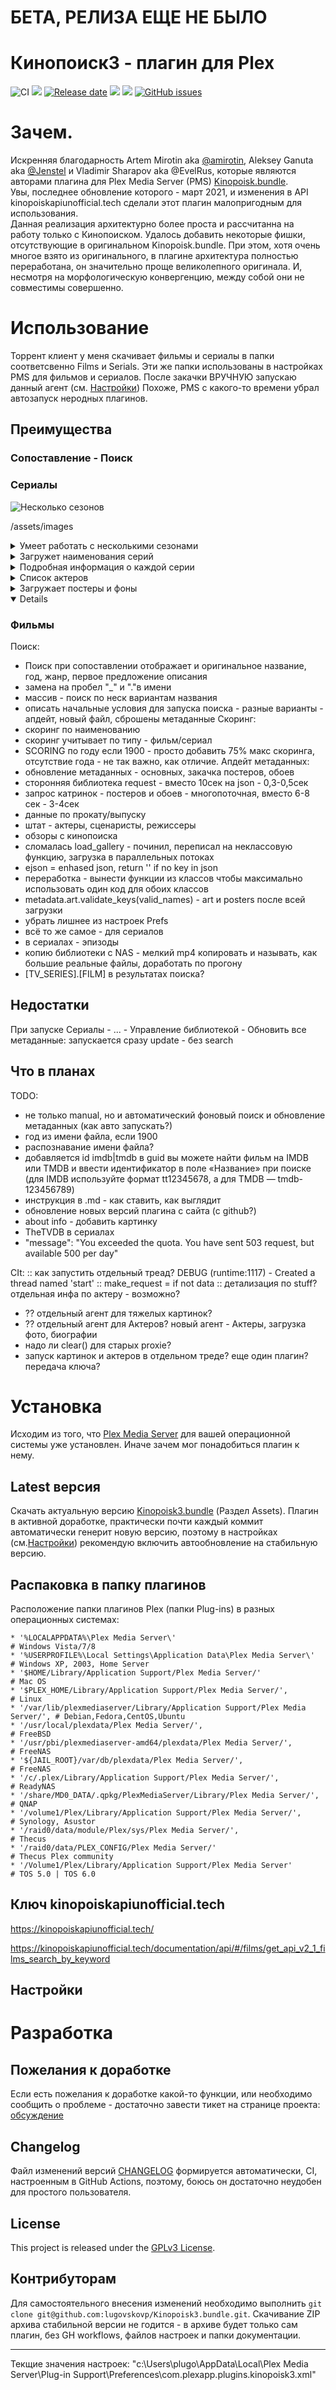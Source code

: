 # БЕТА, РЕЛИЗА ЕЩЕ НЕ БЫЛО

# Кинопоиск3 - плагин для Plex
<!-- https://shields.io/badges/git-hub-release -->
![CI][release-image]
[![][version-image]][changelog-url]
[![Release date][release-date-image]][release-url]
[![][version-beta-image]][changelog-url]
[![][license-image]][license-url]
[![GitHub issues][issues-opened]][issue-url]

# Зачем.
Искренняя благодарность Artem Mirotin aka [@amirotin](https://github.com/amirotin), Aleksey Ganuta aka [@Jenstel](https://github.com/Jenstel) и Vladimir Sharapov aka @EvelRus, которые являются авторами плагина для Plex Media Server (PMS) [Kinopoisk.bundle](https://github.com/Jenstel/Kinopoisk.bundle).</br>
Увы, последнее обновление которого - март 2021, и изменения в API kinopoiskapiunofficial.tech сделали этот плагин малопригодным для использования.</br>
Данная реализация архитектурно более проста и рассчитанна на работу только с Кинопоиском. Удалось добавить некоторые фишки, отсутствующие в оригинальном Kinopoisk.bundle. При этом, хотя очень многое взято из оригинального, в плагине архитектура полностью переработана, он значительно проще великолепного оригинала. И, несмотря на морфологическую конвергенцию, между собой они не совместимы совершенно.


# Использование
Торрент клиент у меня скачивает фильмы и сериалы в папки соответсвенно Films и Serials.
Эти же папки использованы в настройках PMS для фильмов и сериалов. 
После закачки ВРУЧНУЮ запускаю данный агент (см. [Настройки](https://github.com/lugovskovp/Kinopoisk3.bundle/tree/beta#настройки))
Похоже, PMS с какого-то времени убрал автозапуск неродных плагинов.

## Преимущества

### Сопоставление - Поиск

### Сериалы

![Несколько сезонов](<"pix/ser 2 seasones.png">)

/assets/images

<details>
<summary>Умеет работать с несколькими сезонами</summary>
![Несколько сезонов](<"pix/ser 2 seasones.png">)
![Несколько сезонов](<"/pix/ser 2 seasones.png">)
![Несколько сезонов](<"../blob/main/pix/ser 2 seasones.png">)
</details>
<details>
<summary>Загружет наименования серий</summary>
![Наименование серий в сериале](<pix/ser ser names.png>)
</details>
<details>
<summary>Подробная информация о каждой серии</summary>
![Подробная информация о каждой серии](<pix/ser one serie.png>)
</details>
<details>
<summary>Список актеров</summary>
![Актёры](<pix/ser actors.png>)
</details>
<details>
<summary>Загружает постеры и фоны</summary>
![Загружаются постеры](<pix/ser posters.png>)
![Загружаются фоны](<"pix/ser fones.png">)
</details>

<details open>







</details>

### Фильмы


Поиск:
- Поиск при сопоставлении отображает и оригинальное название, год, жанр, первое предложение описания
- замена на пробел "_" и "."в имени
- массив - поиск по неск вариантам названия
- описать начальные условия для запуска поиска - разные варианты - апдейт, новый файл, сброшены метаданные
Скоринг:
- скоринг по наименованию 
- скоринг учитывает по типу - фильм/сериал
- SCORING по году если 1900 - просто добавить 75% макс скоринга, отсутствие года - не так важно, как отличие.
Апдейт метаданных:
- обновление метаданных - основных, закачка постеров, обоев
- сторонняя библиотека request - вместо 10сек на json - 0,3-0,5сек
- запрос катринок - постеров и обоев - многопоточная, вместо 6-8 сек - 3-4сек
- данные по прокату/выпуску
- штат - актеры, сценаристы, режиссеры
- обзоры с кинопоиска
- сломалась load_gallery - починил, переписал на неклассовую функцию, загрузка в параллельных потоках
- ejson = enhased json, return '' if no key in json
- переработка - вынести функции из классов чтобы максимально использовать один код для обоих классов
- metadata.art.validate_keys(valid_names) - art и posters после всей загрузки
- убрать лишнее из настроек Prefs
- всё то же самое - для сериалов
- в сериалах - эпизоды
- копию библиотеки с NAS - мелкий mp4 копировать и называть, как большие реальные файлы, доработать по прогону
- [TV_SERIES].[FILM] в результатах поиска?

## Недостатки

При запуске Сериалы - ... - Управление библиотекой - Обновить все метаданные: запускается сразу update - без search



## Что в планах

TODO:
- не только manual, но и автоматический фоновый поиск и обновление метаданных (как авто запускать?)
- год из имени файла, если 1900
- распознавание имени файла? 
- добавляется id imdb|tmdb в guid
    вы можете найти фильм на IMDB или TMDB и ввести идентификатор в поле «Название» при поиске (для IMDB используйте формат tt12345678, а для TMDB — tmdb-123456789)
- инструкция в .md - как ставить, как выглядит
- обновление новых версий плагина с сайта (c github?)
- about info - добавить картинку
- TheTVDB в сериалах
- "message": "You exceeded the quota. You have sent 503 request, but available 500 per day"

CIt:
:: как запустить отдельный треад? DEBUG (runtime:1117) - Created a thread named 'start'
:: make_request = if not data
:: детализация по stuff? отдельная инфа по актеру - возможно?
- ?? отдельный агент для тяжелых картинок?
- ?? отдельный агент для Актеров? новый агент - Актеры, загрузка фото, биографии
- надо ли clear() для старых proxie?
- запуск картинок и актеров в отдельном треде? еще один плагин? передача ключа?





# Установка
Исходим из того, что [Plex Media Server](https://www.plex.tv/media-server-downloads/) для вашей операционной системы уже установлен.
Иначе зачем мог понадобиться плагин к нему.

## Latest версия
Скачать актуальную версию [Kinopoisk3.bundle](https://github.com/lugovskovp/Kinopoisk3.bundle/releases/latest) (Раздел Assets).
Плагин в активной доработке, практически почти каждый коммит автоматически генерит новую версию, поэтому в настройках (см.[Настройки](https://github.com/lugovskovp/Kinopoisk3.bundle/tree/beta#настройки)) рекомендую включить автообновление на стабильную версию.

## Распаковка в папку плагинов
Расположение папки плагинов Plex (папки Plug-ins) в разных операционных системах:
```
* '%LOCALAPPDATA%\Plex Media Server\'                                        # Windows Vista/7/8
* '%USERPROFILE%\Local Settings\Application Data\Plex Media Server\'         # Windows XP, 2003, Home Server
* '$HOME/Library/Application Support/Plex Media Server/'                     # Mac OS
* '$PLEX_HOME/Library/Application Support/Plex Media Server/',               # Linux
* '/var/lib/plexmediaserver/Library/Application Support/Plex Media Server/', # Debian,Fedora,CentOS,Ubuntu
* '/usr/local/plexdata/Plex Media Server/',                                  # FreeBSD
* '/usr/pbi/plexmediaserver-amd64/plexdata/Plex Media Server/',              # FreeNAS
* '${JAIL_ROOT}/var/db/plexdata/Plex Media Server/',                         # FreeNAS
* '/c/.plex/Library/Application Support/Plex Media Server/',                 # ReadyNAS
* '/share/MD0_DATA/.qpkg/PlexMediaServer/Library/Plex Media Server/',        # QNAP
* '/volume1/Plex/Library/Application Support/Plex Media Server/',            # Synology, Asustor
* '/raid0/data/module/Plex/sys/Plex Media Server/',                          # Thecus
* '/raid0/data/PLEX_CONFIG/Plex Media Server/'                               # Thecus Plex community
* '/Volume1/Plex/Library/Application Support/Plex Media Server'              # TOS 5.0 | TOS 6.0
```

## Ключ kinopoiskapiunofficial.tech

https://kinopoiskapiunofficial.tech/

https://kinopoiskapiunofficial.tech/documentation/api/#/films/get_api_v2_1_films_search_by_keyword

## Настройки


# Разработка

## Пожелания к доработке
Если есть пожелания к доработке какой-то функции, или необходимо сообщить о проблеме - достаточно завести тикет на странице проекта:
[обсуждение](https://github.com/lugovskovp/Kinopoisk3.bundle/issues/new/choose)


## Changelog
Файл изменений версий [CHANGELOG][changelog-url] формируется автоматически, CI, настроенным в GitHub Actions, поэтому, боюсь он достаточно неудобен для простого пользователя.

## License
This project is released under the [GPLv3 License][license-url].

## Контрибуторам

Для самостоятельного внесения изменений необходимо выполнить ```git clone git@github.com:lugovskovp/Kinopoisk3.bundle.git```. Скачивание ZIP архива стабильной версии не годится - в архиве будет только сам плагин, без GH workflows, файлов настроек и папки документации.

<!-- Links: -->
[release-url]: https://github.com/lugovskovp/Kinopoisk3.bundle
[changelog-url]: https://github.com/lugovskovp/Kinopoisk3.bundle/blob/master/CHANGELOG.md

[release-image]: https://github.com/lugovskovp/Kinopoisk3.bundle/actions/workflows/release.yml/badge.svg?branch=master
[release-url]: https://github.com/lugovskovp/Kinopoisk3.bundle/actions/workflows/release.yml

[version-image]: https://img.shields.io/github/v/release/lugovskovp/Kinopoisk3.bundle
[version-beta-image]: https://img.shields.io/github/v/release/lugovskovp/Kinopoisk3.bundle?include_prereleases
[release-date-image]: https://img.shields.io/github/release-date/lugovskovp/Kinopoisk3.bundle

[license-url]: https://github.com/lugovskovp/Kinopoisk3.bundle/blob/main/LICENSE
[license-image]: https://img.shields.io/github/license/lugovskovp/Kinopoisk3.bundle

[issues-opened]: https://img.shields.io/github/issues/lugovskovp/Kinopoisk3.bundle
[issue-url]: https://github.com/lugovskovp/Kinopoisk3.bundle/issues

-----------
Текщие значения настроек:
"c:\Users\plugo\AppData\Local\Plex Media Server\Plug-in Support\Preferences\com.plexapp.plugins.kinopoisk3.xml" 

